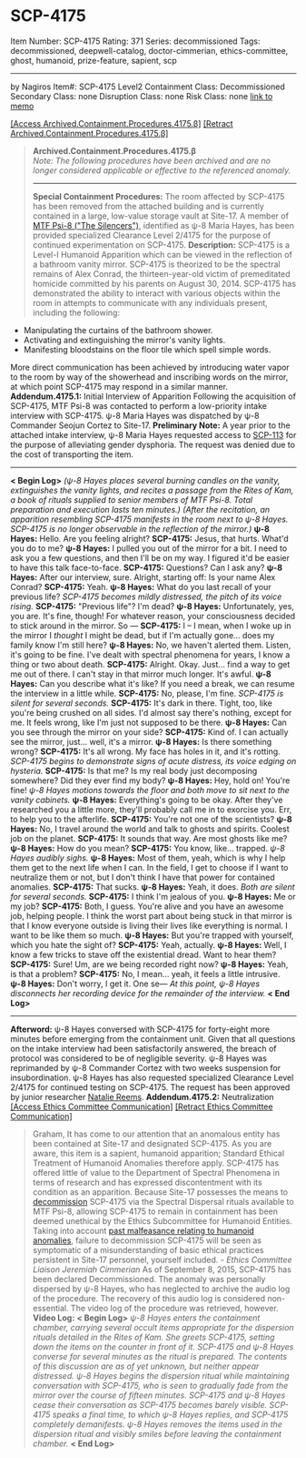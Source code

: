 # SCP-4175
Item Number: SCP-4175
Rating: 371
Series: decommissioned
Tags: decommissioned, deepwell-catalog, doctor-cimmerian, ethics-committee, ghost, humanoid, prize-feature, sapient, scp

---

by Nagiros
Item#: SCP-4175
Level2
Containment Class:
Decommissioned
Secondary Class:
none
Disruption Class:
none
Risk Class:
none
[link to memo](/classification-committee-memo)  

  

[[Access Archived.Containment.Procedures.4175.β]](javascript:;)
[[Retract Archived.Containment.Procedures.4175.β]](javascript:;)
> **Archived.Containment.Procedures.4175.β**  
>  _Note: The following procedures have been archived and are no longer considered applicable or effective to the referenced anomaly._
> * * *
> **Special Containment Procedures:** The room affected by SCP-4175 has been removed from the attached building and is currently contained in a large, low-value storage vault at Site-17.
> A member of [MTF Psi-8 ("The Silencers")](/task-forces#psi-8), identified as ψ-8 Maria Hayes, has been provided specialized Clearance Level 2/4175 for the purpose of continued experimentation on SCP-4175.
**Description:** SCP-4175 is a Level-I Humanoid Apparition which can be viewed in the reflection of a bathroom vanity mirror. SCP-4175 is theorized to be the spectral remains of Alex Conrad, the thirteen-year-old victim of premeditated homicide committed by his parents on August 30, 2014.
SCP-4175 has demonstrated the ability to interact with various objects within the room in attempts to communicate with any individuals present, including the following:
  * Manipulating the curtains of the bathroom shower.
  * Activating and extinguishing the mirror's vanity lights.
  * Manifesting bloodstains on the floor tile which spell simple words.

More direct communication has been achieved by introducing water vapor to the room by way of the showerhead and inscribing words on the mirror, at which point SCP-4175 may respond in a similar manner.
**Addendum.4175.1:** Initial Interview of Apparition
Following the acquisition of SCP-4175, MTF Psi-8 was contacted to perform a low-priority intake interview with SCP-4175. ψ-8 Maria Hayes was dispatched by ψ-8 Commander Seojun Cortez to Site-17.
**Preliminary Note:** A year prior to the attached intake interview, ψ-8 Maria Hayes requested access to [SCP-113](/scp-113) for the purpose of alleviating gender dysphoria. The request was denied due to the cost of transporting the item.
* * *
**< Begin Log>**
_(ψ-8 Hayes places several burning candles on the vanity, extinguishes the vanity lights, and recites a passage from the Rites of Kam, a book of rituals supplied to senior members of MTF Psi-8. Total preparation and execution lasts ten minutes.)_
_(After the recitation, an apparition resembling SCP-4175 manifests in the room next to ψ-8 Hayes. SCP-4175 is no longer observable in the reflection of the mirror.)_
**ψ-8 Hayes:** Hello. Are you feeling alright?
**SCP-4175:** Jesus, that hurts. What'd you do to me?
**ψ-8 Hayes:** I pulled you out of the mirror for a bit. I need to ask you a few questions, and then I'll be on my way. I figured it'd be easier to have this talk face-to-face.
**SCP-4175:** Questions? Can I ask any?
**ψ-8 Hayes:** After our interview, sure. Alright, starting off: Is your name Alex Conrad?
**SCP-4175:** Yeah.
**ψ-8 Hayes:** What do you last recall of your previous life?
_SCP-4175 becomes mildly distressed, the pitch of its voice rising._
**SCP-4175:** "Previous life"? I'm dead?
**ψ-8 Hayes:** Unfortunately, yes, you are. It's fine, though! For whatever reason, your consciousness decided to stick around in the mirror. So —
**SCP-4175:** I – I mean, when I woke up in the mirror I _thought_ I might be dead, but if I'm actually gone… does my family know I'm still here?
**ψ-8 Hayes:** No, we haven't alerted them. Listen, it's going to be fine. I've dealt with spectral phenomena for years, I know a thing or two about death.
**SCP-4175:** Alright. Okay. Just… find a way to get me out of there. I can't stay in that mirror much longer. It's awful.
**ψ-8 Hayes:** Can you describe what it's like? If you need a break, we can resume the interview in a little while.
**SCP-4175:** No, please, I'm fine.
_SCP-4175 is silent for several seconds._
**SCP-4175:** It's dark in there. Tight, too, like you're being crushed on all sides. I'd almost say there's nothing, except for me. It feels wrong, like I'm just not supposed to be there.
**ψ-8 Hayes:** Can you see through the mirror on your side?
**SCP-4175:** Kind of. I can actually see the mirror, just… well, it's a mirror.
**ψ-8 Hayes:** Is there something wrong?
**SCP-4175:** It's all wrong. My face has holes in it, and it's rotting.
_SCP-4175 begins to demonstrate signs of acute distress, its voice edging on hysteria._
**SCP-4175:** Is that me? Is my real body just decomposing somewhere? Did they ever find my body?
**ψ-8 Hayes:** Hey, hold on! You're fine!
_ψ-8 Hayes motions towards the floor and both move to sit next to the vanity cabinets._
**ψ-8 Hayes:** Everything's going to be okay. After they've researched you a little more, they'll probably call me in to exorcise you. Err, to help you to the afterlife.
**SCP-4175:** You're not one of the scientists?
**ψ-8 Hayes:** No, I travel around the world and talk to ghosts and spirits. Coolest job on the planet.
**SCP-4175:** It sounds that way. Are most ghosts like me?
**ψ-8 Hayes:** How do you mean?
**SCP-4175:** You know, like… trapped.
_ψ-8 Hayes audibly sighs._
**ψ-8 Hayes:** Most of them, yeah, which is why I help them get to the next life when I can. In the field, I get to choose if I want to neutralize them or not, but I don't think I have that power for contained anomalies.
**SCP-4175:** That sucks.
**ψ-8 Hayes:** Yeah, it does.
_Both are silent for several seconds._
**SCP-4175:** I think I'm jealous of you.
**ψ-8 Hayes:** Me or my job?
**SCP-4175:** Both, I guess. You're alive and you have an awesome job, helping people. I think the worst part about being stuck in that mirror is that I know everyone outside is living their lives like everything is normal. I want to be like them so much.
**ψ-8 Hayes:** But you're trapped with yourself, which you hate the sight of?
**SCP-4175:** Yeah, actually.
**ψ-8 Hayes:** Well, I know a few tricks to stave off the existential dread. Want to hear them?
**SCP-4175:** Sure! Um, are we being recorded right now?
**ψ-8 Hayes:** Yeah, is that a problem?
**SCP-4175:** No, I mean… yeah, it feels a little intrusive.
**ψ-8 Hayes:** Don't worry, I get it. One se—
_At this point, ψ-8 Hayes disconnects her recording device for the remainder of the interview._
**< End Log>**
* * *
**Afterword:** ψ-8 Hayes conversed with SCP-4175 for forty-eight more minutes before emerging from the containment unit. Given that all questions on the intake interview had been satisfactorily answered, the breach of protocol was considered to be of negligible severity. ψ-8 Hayes was reprimanded by ψ-8 Commander Cortez with two weeks suspension for insubordination.
ψ-8 Hayes has also requested specialized Clearance Level 2/4175 for continued testing on SCP-4175. The request has been approved by junior researcher [Natalie Reems](/apas).
**Addendum.4175.2:** Neutralization
[[Access Ethics Committee Communication]](javascript:;)
[[Retract Ethics Committee Communication]](javascript:;)
> Graham,
> It has come to our attention that an anomalous entity has been contained at Site-17 and designated SCP-4175. As you are aware, this item is a sapient, humanoid apparition; Standard Ethical Treatment of Humanoid Anomalies therefore apply. SCP-4175 has offered little of value to the Department of Spectral Phenomena in terms of research and has expressed discontentment with its condition as an apparition. Because Site-17 possesses the means to [decommission](/scp-4456) SCP-4175 via the Spectral Dispersal rituals available to MTF Psi-8, allowing SCP-4175 to remain in containment has been deemed unethical by the Ethics Subcommittee for Humanoid Entities. Taking into account [past malfeasance relating to humanoid anomalies](/scp-4051), failure to decommission SCP-4175 will be seen as symptomatic of a misunderstanding of basic ethical practices persistent in Site-17 personnel, yourself included.
> \- _Ethics Committee Liaison Jeremiah Cimmerian_
As of September 8, 2015, SCP-4175 has been declared Decommissioned. The anomaly was personally dispersed by ψ-8 Hayes, who has neglected to archive the audio log of the procedure. The recovery of this audio log is considered non-essential. The video log of the procedure was retrieved, however.
**Video Log:**
**< Begin Log>**
_ψ-8 Hayes enters the containment chamber, carrying several occult items appropriate for the dispersion rituals detailed in the Rites of Kam. She greets SCP-4175, setting down the items on the counter in front of it._
_SCP-4175 and ψ-8 Hayes converse for several minutes as the ritual is prepared. The contents of this discussion are as of yet unknown, but neither appear distressed._
_ψ-8 Hayes begins the dispersion ritual while maintaining conversation with SCP-4175, who is seen to gradually fade from the mirror over the course of fifteen minutes._
_SCP-4175 and ψ-8 Hayes cease their conversation as SCP-4175 becomes barely visible. SCP-4175 speaks a final time, to which ψ-8 Hayes replies, and SCP-4175 completely demanifests._
_ψ-8 Hayes removes the items used in the dispersion ritual and visibly smiles before leaving the containment chamber._
**< End Log>**